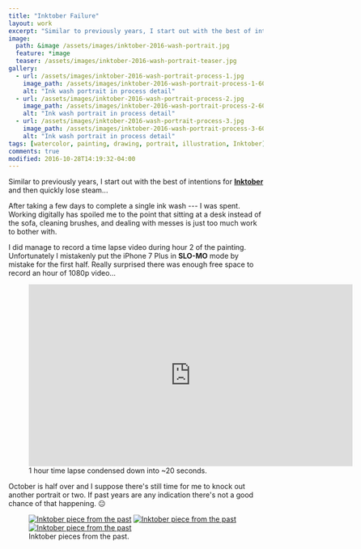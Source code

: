 ```yaml
---
title: "Inktober Failure"
layout: work
excerpt: "Similar to previously years, I start out with the best of intentions for Inktober and then quickly lose steam..."
image: 
  path: &image /assets/images/inktober-2016-wash-portrait.jpg
  feature: *image
  teaser: /assets/images/inktober-2016-wash-portrait-teaser.jpg
gallery:
  - url: /assets/images/inktober-2016-wash-portrait-process-1.jpg
    image_path: /assets/images/inktober-2016-wash-portrait-process-1-600.jpg
    alt: "Ink wash portrait in process detail"
  - url: /assets/images/inktober-2016-wash-portrait-process-2.jpg
    image_path: /assets/images/inktober-2016-wash-portrait-process-2-600.jpg
    alt: "Ink wash portrait in process detail"
  - url: /assets/images/inktober-2016-wash-portrait-process-3.jpg
    image_path: /assets/images/inktober-2016-wash-portrait-process-3-600.jpg
    alt: "Ink wash portrait in process detail"
tags: [watercolor, painting, drawing, portrait, illustration, Inktober]
comments: true
modified: 2016-10-28T14:19:32-04:00
---
```


Similar to previously years, I start out with the best of intentions for [**Inktober**](http://mrjakeparker.com/inktober) and then quickly lose steam...

After taking a few days to complete a single ink wash --- I was spent. Working digitally has spoiled me to the point that sitting at a desk instead of the sofa, cleaning brushes, and dealing with messes is just too much work to bother with.

I did manage to record a time lapse video during hour 2 of the painting. Unfortunately I mistakenly put the iPhone 7 Plus in **SLO-MO** mode by mistake for the first half. Really surprised there was enough free space to record an hour of 1080p video...

<figure>
  <iframe width="640" height="360" src="https://www.youtube-nocookie.com/embed/gOBj8HdfA2Y?showinfo=0" frameborder="0" allowfullscreen></iframe>
  <figcaption>1 hour time lapse condensed down into ~20 seconds.</figcaption>
</figure>

October is half over and I suppose there's still time for me to knock out another portrait or two. If past years are any indication there's not a good chance of that happening. :neutral_face:

<figure class="third">
  <a href="{{ site.url }}/assets/images/inktober-past-1.jpg"><img src="{{ site.url }}/assets/images/inktober-past-1-600.jpg" alt="Inktober piece from the past"></a>
  <a href="{{ site.url }}/assets/images/inktober-past-2.jpg"><img src="{{ site.url }}/assets/images/inktober-past-2-600.jpg" alt="Inktober piece from the past"></a>
  <a href="{{ site.url }}/assets/images/inktober-past-3.jpg"><img src="{{ site.url }}/assets/images/inktober-past-3-600.jpg" alt="Inktober piece from the past"></a>
  <figcaption>Inktober pieces from the past.</figcaption>
</figure>
